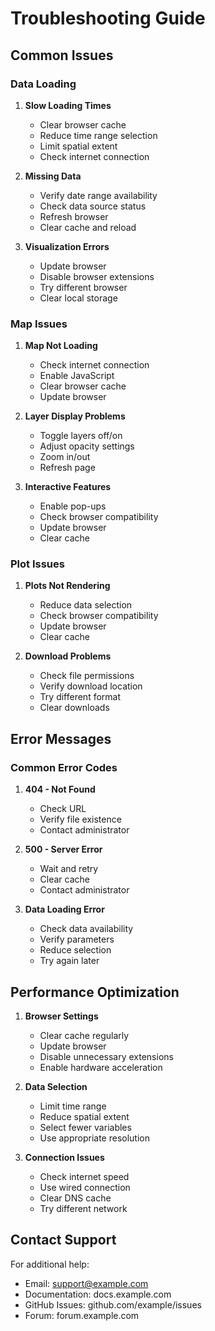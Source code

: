 # Troubleshooting Guide

## Common Issues

### Data Loading

1. **Slow Loading Times**
   - Clear browser cache
   - Reduce time range selection
   - Limit spatial extent
   - Check internet connection

2. **Missing Data**
   - Verify date range availability
   - Check data source status
   - Refresh browser
   - Clear cache and reload

3. **Visualization Errors**
   - Update browser
   - Disable browser extensions
   - Try different browser
   - Clear local storage

### Map Issues

1. **Map Not Loading**
   - Check internet connection
   - Enable JavaScript
   - Clear browser cache
   - Update browser

2. **Layer Display Problems**
   - Toggle layers off/on
   - Adjust opacity settings
   - Zoom in/out
   - Refresh page

3. **Interactive Features**
   - Enable pop-ups
   - Check browser compatibility
   - Update browser
   - Clear cache

### Plot Issues

1. **Plots Not Rendering**
   - Reduce data selection
   - Check browser compatibility
   - Update browser
   - Clear cache

2. **Download Problems**
   - Check file permissions
   - Verify download location
   - Try different format
   - Clear downloads

## Error Messages

### Common Error Codes

1. **404 - Not Found**
   - Check URL
   - Verify file existence
   - Contact administrator

2. **500 - Server Error**
   - Wait and retry
   - Clear cache
   - Contact administrator

3. **Data Loading Error**
   - Check data availability
   - Verify parameters
   - Reduce selection
   - Try again later

## Performance Optimization

1. **Browser Settings**
   - Clear cache regularly
   - Update browser
   - Disable unnecessary extensions
   - Enable hardware acceleration

2. **Data Selection**
   - Limit time range
   - Reduce spatial extent
   - Select fewer variables
   - Use appropriate resolution

3. **Connection Issues**
   - Check internet speed
   - Use wired connection
   - Clear DNS cache
   - Try different network

## Contact Support

For additional help:
- Email: support@example.com
- Documentation: docs.example.com
- GitHub Issues: github.com/example/issues
- Forum: forum.example.com 
